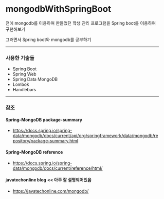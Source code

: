 # mongodbWithSpringBoot

전에 mongodb를 이용하여 만들었던 학생 관리 프로그램을 Spring boot를 이용하여 구현해보기

그러면서 Spring boot와 mongodb를 공부하기

------
### 사용한 기술들
* Spring Boot
* Spring Web
* Spring Data MongoDB
* Lombok
* Handlebars

------
### 참조
#### Spring-MongoDB package-summary
* https://docs.spring.io/spring-data/mongodb/docs/current/api/org/springframework/data/mongodb/repository/package-summary.html

#### Spring-MongoDB reference
* https://docs.spring.io/spring-data/mongodb/docs/current/reference/html/

#### javatechonline blog << 아주 잘 설명되어있음
* https://javatechonline.com/mongodb/
